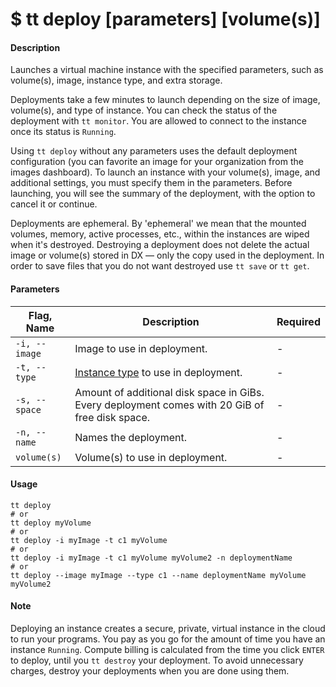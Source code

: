 <h1 class="title">$ tt deploy [parameters] [volume(s)]</h1>

#### Description
Launches a virtual machine instance with the specified parameters, such as volume(s), image, instance type, and extra storage.

Deployments take a few minutes to launch depending on the size of image, volume(s), and type of instance. You can check the status of the deployment with `tt monitor`. You are allowed to connect to the instance once its status is `Running`.

Using `tt deploy` without any parameters uses the default deployment configuration (you can favorite an image for your organization from the images dashboard). To launch an instance with your volume(s), image, and additional settings, you must specify them in the parameters. Before launching, you will see the summary of the deployment, with the option to cancel it or continue.

Deployments are ephemeral. By 'ephemeral' we mean that the mounted volumes, memory, active processes, etc., within the instances are wiped when it's destroyed. Destroying a deployment does not delete the actual image or volume(s) stored in DX — only the copy used in the deployment. In order to save files that you do not want destroyed use `tt save` or `tt get`.

#### Parameters
| Flag, Name | Description | Required |
|---------|-------------|-------------|
| `-i, --image` | Image to use in deployment. | - |
| `-t, --type` | [Instance type](https://dx.tenzar.com/computing) to use in deployment.| - |
| `-s, --space` |	Amount of additional disk space in GiBs. Every deployment comes with 20 GiB of free disk space. |	- |
| `-n, --name` |	Names the deployment.| - |
| `volume(s)` | Volume(s) to use in deployment.| - |


#### Usage
```text
tt deploy
# or
tt deploy myVolume
# or
tt deploy -i myImage -t c1 myVolume
# or
tt deploy -i myImage -t c1 myVolume myVolume2 -n deploymentName
# or
tt deploy --image myImage --type c1 --name deploymentName myVolume myVolume2
```

#### Note
Deploying an instance creates a secure, private, virtual instance in the cloud to run your programs. You pay as you go for the amount of time you have an instance `Running`. Compute billing is calculated from the time you click `ENTER` to deploy, until you `tt destroy` your deployment. To avoid unnecessary charges, destroy your deployments when you are done using them.
